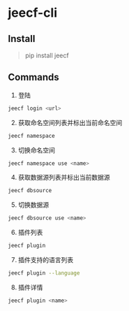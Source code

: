 # jeecf-cli

## Install

> pip install jeecf

## Commands

1. 登陆

```bash
jeecf login <url>
```

2. 获取命名空间列表并标出当前命名空间

```bash
jeecf namespace
```


3. 切换命名空间

```bash
jeecf namespace use <name>
```

4. 获取数据源列表并标出当前数据源

```bash
jeecf dbsource
```

5. 切换数据源

```bash
jeecf dbsource use <name>
```

6. 插件列表

```bash
jeecf plugin
```

7. 插件支持的语言列表
```bash
jeecf plugin --language
```

8. 插件详情
```bash
jeecf plugin <name>
```


